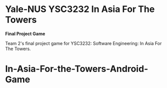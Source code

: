 # Yale-NUS YSC3232 In Asia For The Towers 
**Final Project Game**

Team 2's final project game for YSC3232: Software Engineering: In Asia For The Towers.
# In-Asia-For-the-Towers-Android-Game

